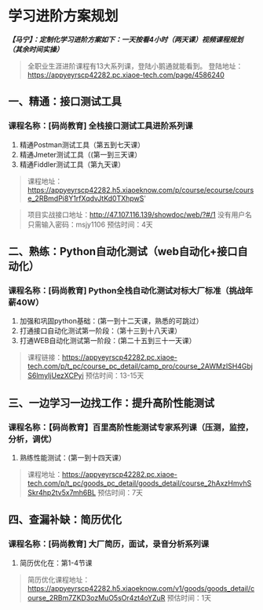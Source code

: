 # 学习进阶方案规划
***【马宁】：定制化学习进阶方案如下：一天按看4小时（两天课）视频课程规划（其余时间实操）***
> 全职业生涯进阶课程有13大系列课，登陆小鹅通就能看到。
> 登陆地址：https://appyeyrscp42282.pc.xiaoe-tech.com/page/4586240



## 一、精通：接口测试工具
### 课程名称：[码尚教育] 全栈接口测试工具进阶系列课
1. 精通Postman测试工具（第五到七天课）
2. 精通Jmeter测试工具（(第一到三天课）
3. 精通Fiddler测试工具（第九天课）
> 课程地址：https://appyeyrscp42282.h5.xiaoeknow.com/p/course/ecourse/course_2RBmdPi8Y1rfXqdvJtKd0TXhpwS'

> 项目实战接口地址：http://47.107.116.139/showdoc/web/?#/1
没有用户名只需输入密码：msjy1106
预估时间：4天

## 二、熟练：Python自动化测试（web自动化+接口自动化）
### 课程名称：[码尚教育] Python全栈自动化测试对标大厂标准（挑战年薪40W）
1. 加强和巩固python基础：(第一到十二天课，熟悉的可跳过）
2. 打通接口自动化测试第一阶段：（第十三到十八天课）
3. 打通WEB自动化测试第一阶段：(第二十五到三十一天课） 
> 课程链接：https://appyeyrscp42282.pc.xiaoe-tech.com/p/t_pc/course_pc_detail/camp_pro/course_2AWMzISH4GbjS6lmyIjUezXCPyi
预估时间：13-15天

## 三、一边学习一边找工作：提升高阶性能测试
### 课程名称：【码尚教育】百里高阶性能测试专家系列课（压测，监控，分析，调优）
1. 熟练性能测试：(第一到十四天课）
> 课程地址：https://appyeyrscp42282.pc.xiaoe-tech.com/p/t_pc/goods_pc_detail/goods_detail/course_2hAxzHmvhSSkr4hp2tv5x7mh6BL
预估时间：7天

## 四、查漏补缺：简历优化
### 课程名称：[码尚教育] 大厂简历，面试，录音分析系列课
1. 简历优化在：第1-4节课
> 简历优化课程地址：https://appyeyrscp42282.h5.xiaoeknow.com/v1/goods/goods_detail/course_2RBm7ZKD3ozMuO5sOr4zt4oYZuR
预估时间：1天

